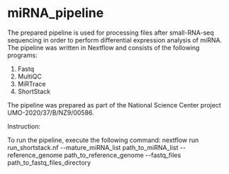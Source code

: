 # miRNA_pipeline

The prepared pipeline is used for processing files after small-RNA-seq sequencing in order to perform differential expression analysis of miRNA. 
The pipeline was written in Nextflow and consists of the following programs:

1. Fastq
2. MultiQC
3. MiRTrace
4. ShortStack

The pipeline was prepared as part of the National Science Center project UMO-2020/37/B/NZ9/00586.

Instruction:

To run the pipeline, execute the following command:
nextflow run run_shortstack.nf --mature_miRNA_list path_to_miRNA_list --reference_genome path_to_reference_genome --fastq_files path_to_fastq_files_directory
